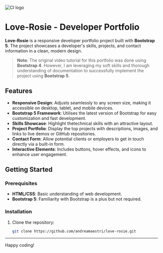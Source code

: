 ![CI logo](https://codeinstitute.s3.amazonaws.com/fullstack/ci_logo_small.png)

# Love-Rosie - Developer Portfolio

**Love-Rosie** is a responsive developer portfolio project built with **Bootstrap 5**. The project showcases a developer's skills, projects, and contact information in a clean, modern design. 

> **Note**: The original video tutorial for this portfolio was done using **Bootstrap 4**. However, I am leveraging my soft skills and thorough understanding of documentation to successfully implement the project using **Bootstrap 5**.

## Features

- **Responsive Design**: Adjusts seamlessly to any screen size, making it accessible on desktop, tablet, and mobile devices.
- **Bootstrap 5 Framework**: Utilises the latest version of Bootstrap for easy customization and fast development.
- **Skills Showcase**: Highlight thetechnical skills with an attractive layout.
- **Project Portfolio**: Display the top projects with descriptions, images, and links to live demos or GitHub repositories.
- **Contact Form**: Allow potential clients or employers to get in touch directly via a built-in form.
- **Interactive Elements**: Includes buttons, hover effects, and icons to enhance user engagement.

## Getting Started

### Prerequisites
- **HTML/CSS**: Basic understanding of web development.
- **Bootstrap 5**: Familiarity with Bootstrap is a plus but not required.

### Installation

1. Clone the repository:
   ```bash
   git clone https://github.com/andreamaestri/love-rosie.git

---

Happy coding!

